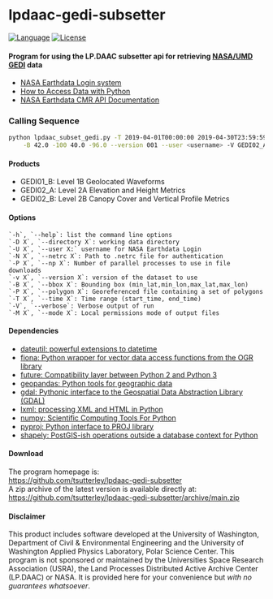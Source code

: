 lpdaac-gedi-subsetter
=====================

[![Language](https://img.shields.io/badge/python-v3.8-green.svg)](https://www.python.org/)
[![License](https://img.shields.io/badge/license-MIT-green.svg)](https://github.com/tsutterley/lpdaac-gedi-subsetter/blob/main/LICENSE)

#### Program for using the LP.DAAC subsetter api for retrieving [NASA/UMD GEDI](https://gedi.umd.edu/) data

- [NASA Earthdata Login system](https://urs.earthdata.nasa.gov)
- [How to Access Data with Python](https://wiki.earthdata.nasa.gov/display/EL/How+To+Access+Data+With+Python)
- [NASA Earthdata CMR API Documentation](https://cmr.earthdata.nasa.gov/search/site/docs/search/api.html)

### Calling Sequence
```bash
python lpdaac_subset_gedi.py -T 2019-04-01T00:00:00 2019-04-30T23:59:59 \
	-B 42.0 -100 40.0 -96.0 --version 001 --user <username> -V GEDI02_A
```

#### Products
- GEDI01_B: Level 1B Geolocated Waveforms
- GEDI02_A: Level 2A Elevation and Height Metrics
- GEDI02_B: Level 2B Canopy Cover and Vertical Profile Metrics

#### Options
    `-h`, `--help`: list the command line options
    `-D X`, `--directory X`: working data directory
    `-U X`, `--user X:` username for NASA Earthdata Login
    `-N X`, `--netrc X`: Path to .netrc file for authentication
    `-P X`, `--np X`: Number of parallel processes to use in file downloads
    `-v X`, `--version X`: version of the dataset to use
    `-B X`, `--bbox X`: Bounding box (min_lat,min_lon,max_lat,max_lon)
    `-P X`, `--polygon X`: Georeferenced file containing a set of polygons
    `-T X`, `--time X`: Time range (start_time, end_time)
    `-V`, `--verbose`: Verbose output of run
    `-M X`, `--mode X`: Local permissions mode of output files

#### Dependencies
- [dateutil: powerful extensions to datetime](https://dateutil.readthedocs.io/en/stable/)
- [fiona: Python wrapper for vector data access functions from the OGR library](https://fiona.readthedocs.io/en/latest/manual.html)
- [future: Compatibility layer between Python 2 and Python 3](http://python-future.org/)
- [geopandas: Python tools for geographic data](http://geopandas.readthedocs.io/)
- [gdal: Pythonic interface to the Geospatial Data Abstraction Library (GDAL)](https://pypi.python.org/pypi/GDAL)
- [lxml: processing XML and HTML in Python](https://pypi.python.org/pypi/lxml)
- [numpy: Scientific Computing Tools For Python](https://numpy.org)
- [pyproj: Python interface to PROJ library](https://pypi.org/project/pyproj/)
- [shapely: PostGIS-ish operations outside a database context for Python](http://toblerity.org/shapely/index.html)

#### Download
The program homepage is:  
https://github.com/tsutterley/lpdaac-gedi-subsetter  
A zip archive of the latest version is available directly at:  
https://github.com/tsutterley/lpdaac-gedi-subsetter/archive/main.zip  

#### Disclaimer
This product includes software developed at the University of Washington, Department of Civil \& Environmental Engineering and the University of Washington Applied Physics Laboratory, Polar Science Center.
This program is not sponsored or maintained by the Universities Space Research Association (USRA), the Land Processes Distributed Active Archive Center (LP.DAAC) or NASA.
It is provided here for your convenience but _with no guarantees whatsoever_.
